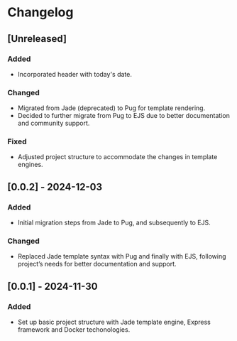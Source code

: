 # Changelog

## [Unreleased]
### Added
- Incorporated header with today's date.

### Changed
- Migrated from Jade (deprecated) to Pug for template rendering.
- Decided to further migrate from Pug to EJS due to better documentation and community support.

### Fixed
- Adjusted project structure to accommodate the changes in template engines.

## [0.0.2] - 2024-12-03
### Added
- Initial migration steps from Jade to Pug, and subsequently to EJS.

### Changed
- Replaced Jade template syntax with Pug and finally with EJS, following project’s needs for better documentation and support.

## [0.0.1] - 2024-11-30
### Added
- Set up basic project structure with Jade template engine, Express framework and Docker techonologies.